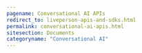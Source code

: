 ```yaml
---
pagename: Conversational AI APIs
redirect_to: liveperson-apis-and-sdks.html
permalink: conversational-ai-apis.html
sitesection: Documents
categoryname: "Conversational AI"
---
```


